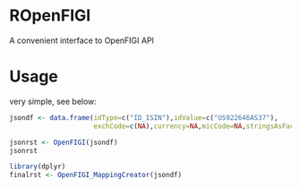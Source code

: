 # ROpenFIGI
A convenient interface to OpenFIGI API

# Usage
very simple, see below:

```R
jsondf <- data.frame(idType=c("ID_ISIN"),idValue=c("US922646AS37"),
                     exchCode=c(NA),currency=NA,micCode=NA,stringsAsFactors = F)

jsonrst <- OpenFIGI(jsondf)
jsonrst

library(dplyr)
finalrst <- OpenFIGI_MappingCreator(jsondf)
```
